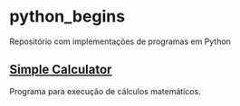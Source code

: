 # python_begins
Repositório com implementações de programas em Python

## [Simple Calculator]()
Programa para execução de cálculos matemáticos.